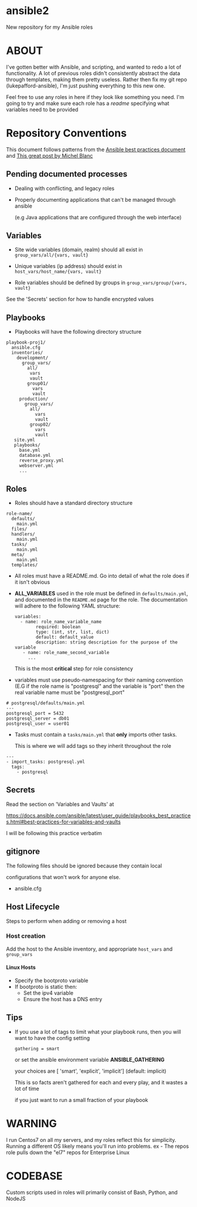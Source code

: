 # ansible2
New repository for my Ansible roles

# ABOUT
I've gotten better with Ansible, and scripting, and wanted to redo a lot of functionality. A lot of previous roles didn't consistently abstract the data through templates, making them pretty useless.
Rather then fix my git repo (lukepafford-ansible), I'm just pushing everything to this new one. 

Feel free to use any roles in here if they look like something you need. I'm going to try and make sure each role has a *readme* specifying what variables need to be provided

# Repository Conventions
 This document follows patterns from the [Ansible best practices document](https://docs.ansible.com/ansible/latest/user_guide/playbooks_best_practices.html) and [This great post by Michel Blanc](https://leucos.github.io/ansible-files-layout)

## Pending documented processes
 * Dealing with conflicting, and legacy roles
 * Properly documenting applications that can't be managed through ansible
 
   (e.g Java applications that are configured through the web interface)
   
## Variables
  * Site wide variables (domain, realm) should all exist in
			`group_vars/all/{vars, vault}`
  
  * Unique variables (ip address) should exist in 
	  `host_vars/host_name/{vars, vault}`
  
  * Role variables should be defined by groups in 
		`group_vars/group/{vars, vault}`
  
  See the 'Secrets' section for how to handle encrypted values
  
## Playbooks
  * Playbooks will have the following directory structure
  ```
  playbook-proj1/
    ansible.cfg
    inventories/
      development/
        group_vars/
          all/
           vars
           vault
          group01/
            vars
            vault
       production/
         group_vars/
           all/
             vars
             vault
           group02/
             vars
             vault
     site.yml
     playbooks/
       base.yml
       database.yml
       reverse_proxy.yml
       webserver.yml
       ...
 ```
 
 ## Roles
   * Roles should have a standard directory structure
   ```
   role-name/
     defaults/
       main.yml
     files/
     handlers/
       main.yml
     tasks/
       main.yml
     meta/
       main.yml
     templates/
   ```
   
   * All roles must have a README.md. Go into detail of what the role does if it isn't obvious
   
   * **ALL_VARIABLES** used in the role must be defined in `defaults/main.yml`,
			 and documented in the `README.md` page for the role. The documentation
			 will adhere to the following YAML structure:

	 ```
	 variables:
	   - name: role_name_variable_name
		 	 required: boolean
			 type: (int, str, list, dict)
			 default: default_value
			 description: string description for the purpose of the variable
		- name: role_name_second_variable
		  ...
		```
   
     This is the most **critical** step for role consistency
     
   * variables must use pseudo-namespacing for their naming convention (E.G if the
     role name is "postgresql" and the variable is "port" then the real variable
     name must be "postgresql_port"
   ```
   # postgresql/defaults/main.yml
   ---
   postgresql_port = 5432
   postgresql_server = db01
   postgresql_user = user01
   ```
   
   * Tasks must contain a `tasks/main.yml` that **only** imports other tasks.
   
     This is where we will add tags so they inherit throughout the role
   ```
   ---
   - import_tasks: postgresql.yml
     tags:
       - postgresql
   ```
   
## Secrets
  Read the section on 'Variables and Vaults' at 
  
  https://docs.ansible.com/ansible/latest/user_guide/playbooks_best_practices.html#best-practices-for-variables-and-vaults
  
  I will be following this practice verbatim
  
## gitignore
 The following files should be ignored because they contain local 
 
 configurations that won't work for anyone else.
 
 * ansible.cfg
 
## Host Lifecycle
  Steps to perform when adding or removing a host
  
### Host creation
 Add the host to the Ansible inventory, and appropriate `host_vars` and `group_vars`
 
#### Linux Hosts
  * Specify the bootproto variable
  * If bootproto is static then:
    - Set the ipv4 variable
    - Ensure the host has a DNS entry

## Tips
  * If you use a lot of tags to limit what your playbook runs, then you will want to have the config setting

    ```gathering = smart```
  
    or set the ansible environment variable **ANSIBLE_GATHERING**
  
    your choices are [ 'smart', 'explicit', 'implicit'] (default: implicit)

    This is so facts aren't gathered for each and every play, and it wastes a lot of time

    if you just want to run a small fraction of your playbook

# WARNING
 I run Centos7 on all my servers, and my roles reflect this for simplicity.
Running a different OS likely means you'll run into problems. ex - The repos role
pulls down the "el7" repos for Enterprise Linux

# CODEBASE
Custom scripts used in roles will primarily consist of Bash, Python, and NodeJS
